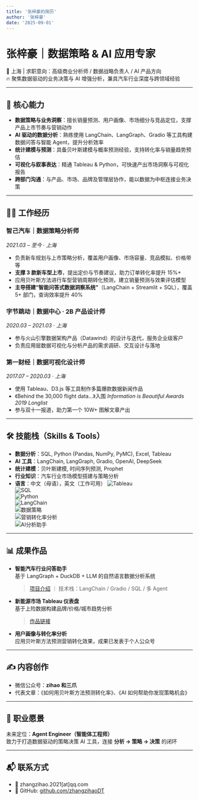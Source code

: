 ```yaml
---
title: '张梓豪的简历'
author: '张梓豪'
date: '2025-09-01'
---
```


# 张梓豪｜数据策略 & AI 应用专家

📍 上海 | 求职意向：高级商业分析师 / 数据战略负责人 / AI 产品方向  
🔥 聚焦数据驱动的业务决策与 AI 增强分析，兼具汽车行业深度与跨领域经验

---

## 💼 核心能力

- **数据策略与业务洞察**：擅长销量预测、用户画像、市场细分与竞品定位，支撑产品上市节奏与营销动作
- **AI 驱动的数据分析**：熟练使用 LangChain、LangGraph、Gradio 等工具构建数据问答与智能 Agent，提升分析效率
- **统计建模与预测**：具备贝叶斯建模与概率预测经验，支持转化率与销量趋势预估
- **可视化与叙事表达**：精通 Tableau & Python，可快速产出市场洞察与可视化报告
- **跨部门沟通**：与产品、市场、品牌及管理层协作，能以数据为中枢连接业务决策

---

## 🧑‍💼 工作经历

### 智己汽车｜数据策略分析师

_2021.03 – 至今 · 上海_

- 负责新车规划与上市策略分析，覆盖用户画像、市场容量、竞品模拟、价格带等
- **支撑 3 款新车型上市**，提出定价与节奏建议，助力订单转化率提升 15%+
- 应用贝叶斯方法进行车型营销周期转化预测，建立销量预测与效果评估模型
- **主导搭建“智能问答式数据洞察系统”**（LangChain + Streamlit + SQL），覆盖 5+ 部门，查询效率提升 40%

### 字节跳动｜数据中心 · 2B 产品设计师

_2020.03 – 2021.03 · 上海_

- 参与火山引擎数据架构产品（Datawind）的设计与迭代，服务企业级客户
- 负责应用层数据可视化与分析产品的需求调研、交互设计与落地

### 第一财经｜数据可视化设计师

_2017.07 – 2020.03 · 上海_

- 使用 Tableau、D3.js 等工具制作多篇爆款数据新闻作品
- 《Behind the 30,000 flight data…》入围 _Information is Beautiful Awards 2019 Longlist_
- 参与双十一报道，助力第一个 10W+ 图解文章产出

---

## 🛠 技能栈（Skills & Tools）

- **数据分析**：SQL, Python (Pandas, NumPy, PyMC), Excel, Tableau
- **AI 工具**：LangChain, LangGraph, Gradio, OpenAI, DeepSeek
- **统计建模**：贝叶斯建模, 时间序列预测, Prophet
- **行业知识**：汽车行业市场模型搭建与策略分析
- **语言**：中文（母语），英文（工作可用）
  ![Tableau](https://img.shields.io/badge/-Tableau-blue?style=flat-square)  
  ![SQL](https://img.shields.io/badge/-SQL-lightgrey?style=flat-square)  
  ![Python](https://img.shields.io/badge/-Python-green?style=flat-square)  
  ![LangChain](https://img.shields.io/badge/-LangChain-purple?style=flat-square)  
  ![数据策略](https://img.shields.io/badge/-数据策略-orange?style=flat-square)  
  ![营销转化率分析](https://img.shields.io/badge/-营销转化率分析-yellow?style=flat-square)  
  ![AI分析助手](https://img.shields.io/badge/-AI分析助手-ff69b4?style=flat-square)

---

## 📊 成果作品

- **智能汽车行业问答助手**  
  基于 LangGraph + DuckDB + LLM 的自然语言数据分析系统

  > [项目介绍](./projects/ai-assistant.md) ｜ 技术栈：LangChain / Gradio / SQL / 多 Agent

- **新能源市场 Tableau 仪表盘**  
  基于上险数据构建品牌/价格/城市趋势分析

  > [作品链接](https://public.tableau.com/app/profile/...)

- **用户画像与转化率分析**  
  应用贝叶斯方法预测营销转化效果，成果已发表于个人公众号

---

## ✍️ 内容创作

- 微信公众号：**zihao 和三爪**
- 代表文章：《如何用贝叶斯方法预测转化率》、《AI 如何帮助你发现策略机会》

---

## 🚀 职业愿景

未来定位：**Agent Engineer（智能体工程师）**  
致力于打造数据驱动的策略决策 AI 工具，连接 **分析 → 策略 → 决策** 的闭环

---

## 📬 联系方式

- 📧 zhangzihao.2021[at]qq.com
- 🐙 GitHub: [github.com/zhangzihaoDT](https://github.com/zhangzihaoDT)
